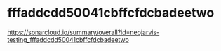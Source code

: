 # fffaddcdd50041cbffcfdcbadeetwo
https://sonarcloud.io/summary/overall?id=neojarvis-testing_fffaddcdd50041cbffcfdcbadeetwo
